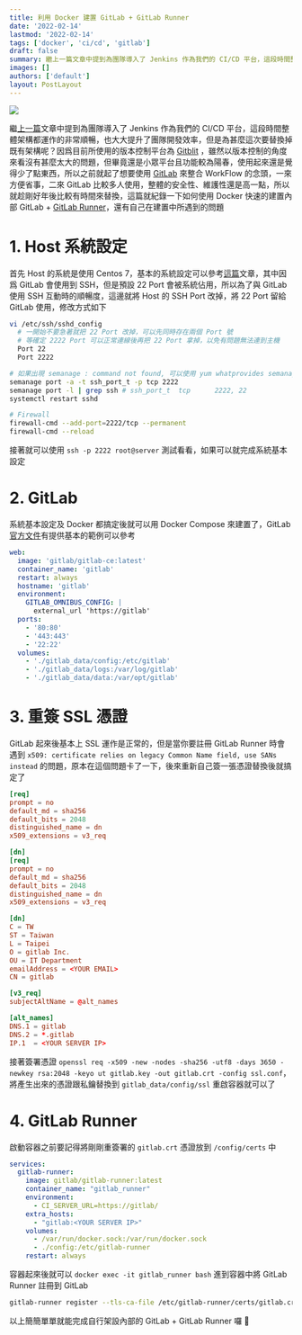 ```yaml
---
title: 利用 Docker 建置 GitLab + GitLab Runner
date: '2022-02-14'
lastmod: '2022-02-14'
tags: ['docker', 'ci/cd', 'gitlab']
draft: false
summary: 繼上一篇文章中提到為團隊導入了 Jenkins 作為我們的 CI/CD 平台，這段時間整體架構都運作的非常順暢，也大大提升了團隊開發效率，但是為甚麼這次要替換掉既有架構呢？因爲目前所使用的版本控制平台為 Gitblit，雖然以版本控制的角度來看沒有甚麼太大的問題，但畢竟還是小眾平台且功能較為陽春，使用起來還是覺得少了點東西，所以之前就起了想要使用 GitLab 來整合 WorkFlow 的念頭，一來方便省事，二來 GitLab 比較多人使用，整體的安全性、維護性還是高一點，所以就趁剛好年後比較有時間來替換，這篇就紀錄一下如何使用 Docker 快速的建置內部 GitLab + GitLab Runner，還有自己在建置中所遇到的問題
images: []
authors: ['default']
layout: PostLayout
---
```


<TOCInline toc={props.toc} asDisclosure />

![](/static/images/2022/02/14/gitlab-and-gitlab-runner-with-docker/gitlab_workflow_example.png)

繼[上一篇](https://www.rickjiang.dev/blog/jenkins-with-docker)文章中提到為團隊導入了 Jenkins 作為我們的 CI/CD 平台，這段時間整體架構都運作的非常順暢，也大大提升了團隊開發效率，但是為甚麼這次要替換掉既有架構呢？因爲目前所使用的版本控制平台為 [Gitblit](http://gitblit.github.io/gitblit/) ，雖然以版本控制的角度來看沒有甚麼太大的問題，但畢竟還是小眾平台且功能較為陽春，使用起來還是覺得少了點東西，所以之前就起了想要使用 [GitLab](https://about.gitlab.com/) 來整合 WorkFlow 的念頭，一來方便省事，二來 GitLab 比較多人使用，整體的安全性、維護性還是高一點，所以就趁剛好年後比較有時間來替換，這篇就紀錄一下如何使用 Docker 快速的建置內部 GitLab + [GitLab Runner](https://docs.gitlab.com/runner/)，還有自己在建置中所遇到的問題

# 1. Host 系統設定

首先 Host 的系統是使用 Centos 7，基本的系統設定可以參考[這篇](https://www.rickjiang.dev/blog/centos-7-install-mysql-5-7-35-and-redis-elasticsearch-with-docker)文章，其中因爲 GitLab 會使用到 SSH，但是預設 22 Port 會被系統佔用，所以為了與 GitLab 使用 SSH 互動時的順暢度，這邊就將 Host 的 SSH Port 改掉，將 22 Port 留給 GitLab 使用，修改方式如下

```bash
vi /etc/ssh/sshd_config
  # 一開始不要急著就把 22 Port 改掉，可以先同時存在兩個 Port 號
  # 等確定 2222 Port 可以正常連線後再把 22 Port 拿掉，以免有問題無法連到主機
  Port 22
  Port 2222

# 如果出現 semanage : command not found, 可以使用 yum whatprovides semanage 查看需要安裝哪個包，安裝後即可
semanage port -a -t ssh_port_t -p tcp 2222
semanage port -l | grep ssh # ssh_port_t  tcp      2222, 22
systemctl restart sshd

# Firewall
firewall-cmd --add-port=2222/tcp --permanent
firewall-cmd --reload
```

接著就可以使用 `ssh -p 2222 root@server` 測試看看，如果可以就完成系統基本設定

# 2. GitLab

系統基本設定及 Docker 都搞定後就可以用 Docker Compose 來建置了，GitLab [官方文件](https://docs.gitlab.com/ee/install/docker.html#install-gitlab-using-docker-compose)有提供基本的範例可以參考

```yml:docker-compose.yml
web:
  image: 'gitlab/gitlab-ce:latest'
  container_name: 'gitlab'
  restart: always
  hostname: 'gitlab'
  environment:
    GITLAB_OMNIBUS_CONFIG: |
      external_url 'https://gitlab'
  ports:
    - '80:80'
    - '443:443'
    - '22:22'
  volumes:
    - './gitlab_data/config:/etc/gitlab'
    - './gitlab_data/logs:/var/log/gitlab'
    - './gitlab_data/data:/var/opt/gitlab'
```

# 3. 重簽 SSL 憑證

GitLab 起來後基本上 SSL 運作是正常的，但是當你要註冊 GitLab Runner 時會遇到 `x509: certificate relies on legacy Common Name field, use SANs instead` 的問題，原本在這個問題卡了一下，後來重新自己簽一張憑證替換後就搞定了

```ssl.conf
[req]
prompt = no
default_md = sha256
default_bits = 2048
distinguished_name = dn
x509_extensions = v3_req

[dn]
[req]
prompt = no
default_md = sha256
default_bits = 2048
distinguished_name = dn
x509_extensions = v3_req

[dn]
C = TW
ST = Taiwan
L = Taipei
O = gitlab Inc.
OU = IT Department
emailAddress = <YOUR EMAIL>
CN = gitlab

[v3_req]
subjectAltName = @alt_names

[alt_names]
DNS.1 = gitlab
DNS.2 = *.gitlab
IP.1  = <YOUR SERVER IP>
```

接著簽署憑證 `openssl req -x509 -new -nodes -sha256 -utf8 -days 3650 -newkey rsa:2048 -keyo ut gitlab.key -out gitlab.crt -config ssl.conf`，將產生出來的憑證跟私鑰替換到 `gitlab_data/config/ssl` 重啟容器就可以了

# 4. GitLab Runner

啟動容器之前要記得將剛剛重簽署的 `gitlab.crt` 憑證放到 `/config/certs` 中

```yml:docker-compose.yml
services:
  gitlab-runner:
    image: gitlab/gitlab-runner:latest
    container_name: "gitlab_runner"
    environment:
      - CI_SERVER_URL=https://gitlab/
    extra_hosts:
      - "gitlab:<YOUR SERVER IP>"
    volumes:
      - /var/run/docker.sock:/var/run/docker.sock
      - ./config:/etc/gitlab-runner
    restart: always

```

容器起來後就可以 `docker exec -it gitlab_runner bash` 進到容器中將 GitLab Runner 註冊到 GitLab

```bash
gitlab-runner register --tls-ca-file /etc/gitlab-runner/certs/gitlab.crt
```

以上簡簡單單就能完成自行架設內部的 GitLab + GitLab Runner 囉 🥳
